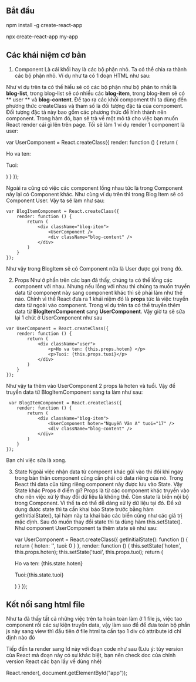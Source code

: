 ## Bắt đầu

npm install -g create-react-app

npx create-react-app my-app

## Các khái niệm cơ bản

1. Component
Là cái khối hay là các bộ phận nhỏ. Ta có thể chia ra thành các bộ phận nhỏ. Ví dụ như ta có 1 đoạn HTML như sau:

<div id="blog-list">
    <div id="blog-item">
        <div id="user">
            <div id="user-name">
            </div>
            <div id="user-age">
            </div>
        </div>
        <div id="blog-content">
        </div>
    </div>
</div>

Như ví dụ trên ta có thể hiểu sẽ có các bộ phận như bộ phận to nhất là **blog-list**, trong blog-list sẽ có nhiều các **blog-item**, trong blog-item sẽ có ** user ** và **blog-content**.
Để tạo ra các khối compoment thì ta dùng đến phương thức createClass và tham số là đối tượng đặc tả của compoment. Đối tượng đặc tả này bao gồm các phương thức để hình thành nên component. Trong hàm đó, bạn sẽ trả về một mô tả cho việc bạn muốn React render cái gì lên trên page. Tối sẽ làm 1 ví dụ render 1 component là user:

var UserComponent = React.createClass({
    render: function () {
        return (
            <div className="user">
                <p>Ho va ten: </p>
                <p>Tuoi: </p>
            </div>
        )
    }
});


Ngoài ra cũng có việc các component lồng nhau tức là trong Component này lại có Component khác. Như cùng ví dụ trên thì trong Blog Item sẽ có Component User. Vậy ta sẽ làm như sau:

    var BlogItemComponent = React.createClass({
        render: function () {
            return (
                <div className="blog-item">
                    <UserComponent />
                    <div className="blog-content" />
                </div>
            )
        }
    });

Như vậy trong BlogItem sẽ có Component nữa là User được gọi trong đó.

2. Props
Như ở phần trên các bạn đã thấy, chúng ta có thể lồng các component với nhau. Nhưng nếu lồng với nhau thì chúng ta muốn truyền data từ component này sang component khác thì sẽ phải làm như thế nào. Chính vì thế React đưa ra 1 khái niệm đó là **props** tức là việc truyền data từ ngoài vào component. Trong ví dụ trên ta có thể truyền thêm data từ **BlogItemComponent** sang **UserComponent**. Vậy giờ ta sẽ sửa lại 1 chút ở UserComponent như sau
```
var UserComponent = React.createClass({
    render: function () {
        return (
            <div className="user">
                <p>Ho va ten: {this.props.hoten} </p>
                <p>Tuoi: {this.props.tuoi}</p>
            </div>
        )
    }
});
```
Như vậy ta thêm vào UserComponent 2 props là hoten và tuổi. Vậy để truyền data từ BlogItemComponent sang ta làm như sau:

```
 var BlogItemComponent = React.createClass({
    render: function () {
        return (
            <div className="blog-item">
                <UserComponent hoten="Nguyễn Văn A" tuoi="17" />
                <div className="blog-content" />
            </div>
        )
    }
});
```

Bạn chỉ việc sửa <UserComponent hoten="Nguyễn Văn A" tuoi="17" /> là xong.

3. State
Ngoài việc nhận data từ compoent khác gửi vào thì đôi khi ngay trong bản thân component cũng cần phải có data riêng của nó. Trong React thì data của từng riêng component này được lưu vào State. Vậy State khác Props ở điểm gì? Props là từ các component khác truyền vào cho nên việc xử lý thay đổi dữ liệu là không thể. Còn state là biến nội bộ trong Component. Vì thế ta có thể dễ dàng xử lý dữ liệu tại đó. Để xử dụng được state thì ta cần khai báo State trước bằng hàm getInitialState(), tại hàm này ta khai báo các biến cũng như các giá trị mặc định. Sau đó muốn thay đổi state thì ta dùng hàm this.setState(). Như component UserComponent ta thêm state sẽ như sau:

   var UserComponent = React.createClass({
       getInitialState(): function () {
           return  {
               hoten: '',
               tuoi: 0
           }
       },
       render: function () {
           this.setState('hoten', this.props.hoten);
           this.setState('tuoi', this.props.tuoi);
           return (
               <div className="user">
                   <p>Ho va ten: {this.state.hoten}</p>
                   <p>Tuoi:{this.state.tuoi} </p>
               </div>
           )
       }
   });

## Kết nối sang html file
Như ta đã thấy tất cả những việc trên ta hoàn toàn làm ở 1 file js, việc tao component rồi các sự kiện truyền data, vậy làm sao để để đưa toàn bộ phần js này sang view thì đầu tiên ở file html ta cần tạo 1 div có attribute id chỉ định nào đó

<div id="react-content"></div>

Tiếp đến ta render sang Id này với đoạn code như sau (Lưu ý: tùy version của React mà đoạn này có sự khác biệt, bạn nên check doc của chính version React các bạn lấy về dùng nhé)

React.render(<BlogItem />,  document.getElementById("app"));